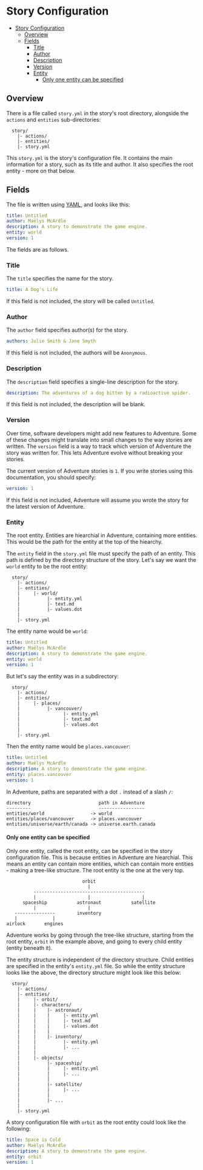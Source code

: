 # Story Configuration

<!-- TOC -->

- [Story Configuration](#story-configuration)
  - [Overview](#overview)
  - [Fields](#fields)
    - [Title](#title)
    - [Author](#author)
    - [Description](#description)
    - [Version](#version)
    - [Entity](#entity)
      - [Only one entity can be specified](#only-one-entity-can-be-specified)

<!-- /TOC -->

## Overview

There is a file called `story.yml` in the story's root directory, alongside
the `actions` and `entities` sub-directories:

```
  story/
    |- actions/
    |- entities/
    |- story.yml
```

This `story.yml` is the story's configuration file. It contains the main
information for a story, such as its title and author. It also specifies
the root entity - more on that below.

## Fields

The file is written using [YAML](https://en.wikipedia.org/wiki/YAML), and looks
like this:

```yaml
title: Untitled
author: Maëlys McArdle
description: A story to demonstrate the game engine.
entity: world
version: 1
```

The fields are as follows.

### Title

The `title` specifies the name for the story.

```yaml
title: A Dog's Life
```

If this field is not included, the story will be called `Untitled`.

### Author

The `author` field specifies author(s) for the story.

```yaml
authors: Julie Smith & Jane Smyth
```

If this field is not included, the authors will be `Anonymous`.

### Description

The `description` field specifies a single-line description for the story.

```yaml
description: The adventures of a dog bitten by a radioactive spider.
```

If this field is not included, the description will be blank.

### Version

Over time, software developers might add new features to Adventure. Some of
these changes might translate into small changes to the way stories are
written. The `version` field is a way to track which version of Adventure
the story was written for. This lets Adventure evolve without breaking your 
stories.

The current version of Adventure stories is `1`. If you write stories using
this documentation, you should specify:

```yaml
version: 1
```

If this field is not included, Adventure will assume you wrote the story
for the latest version of Adventure.

### Entity

The root entity. Entities are hiearchial in Adventure, containing
more entities. This would be the path for the entity at the top of the hiearchy.

The `entity` field in the `story.yml` file must specify the path of an entity.
This path is defined by the directory structure of the story. Let's say we 
want the `world` entity to be the root entity:

```
  story/
    |- actions/
    |- entities/
    |     |- world/
    |          |- entity.yml
    |          |- text.md
    |          |- values.dot
    |
    |- story.yml
```

The entity name would be `world`:

```yaml
title: Untitled
author: Maëlys McArdle
description: A story to demonstrate the game engine.
entity: world
version: 1
```

But let's say the entity was in a subdirectory:

```
  story/
    |- actions/
    |- entities/
    |     |- places/
    |          |- vancouver/
    |                |- entity.yml
    |                |- text.md
    |                |- values.dot
    |
    |- story.yml
```

Then the entity name would be `places.vancouver`:

```yaml
title: Untitled
author: Maëlys McArdle
description: A story to demonstrate the game engine.
entity: places.vancouver
version: 1
```

In Adventure, paths are separated with a dot `.` instead of a slash `/`:

```
directory                         path in Adventure
---------                         -----------------
entities/world                 -> world
entities/places/vancouver      -> places.vancouver
entities/universe/earth/canada -> universe.earth.canada
```

#### Only one entity can be specified

Only one entity, called the root entity, can be specified in the story 
configuration file. This is because entities in Adventure are hiearchial.
This means an entity can contain more entities, which can contain more 
entities - making a tree-like structure. The root entity is the one at
the very top.

```
                            orbit
                              |
          -----------------------------------------
          |                   |                   |
      spaceship           astronaut           satellite   
          |                   |
   ---------------        inventory
   |             |
airlock       engines          
```

Adventure works by going through the tree-like structure, starting from the 
root entity, `orbit` in the example above, and going to every child
entity (entity beneath it).

The entity structure is independent of the directory structure. Child entities
are specified in the entity's `entity.yml` file. So while the entity structure
looks like the above, the directory structure might look like this below:

```
  story/
    |- actions/
    |- entities/
    |     |- orbit/
    |     |- characters/
    |     |    |- astronaut/
    |     |    |     |- entity.yml
    |     |    |     |- text.md
    |     |    |     |- values.dot
    |     |    |
    |     |    |- inventory/
    |     |          |- entity.yml
    |     |          |- ...
    |     |
    |     |- objects/
    |          |- spaceship/
    |          |     |- entity.yml
    |          |     |- ...
    |          |
    |          |- satellite/
    |          |     |- ...
    |          |
    |          |- ...
    |
    |- story.yml
```

A story configuration file with `orbit` as the root entity could look 
like the following:

```yaml
title: Space is Cold
author: Maëlys McArdle
description: A story to demonstrate the game engine.
entity: orbit
version: 1
```